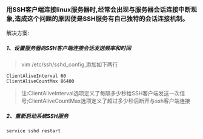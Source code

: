 ### 用SSH客户端连接linux服务器时,经常会出现与服务器会话连接中断现象,造成这个问题的原因便是SSH服务有自己独特的会话连接机制。
解决方案:

##### 1、设置服务器向SSH客户端连接会话发送频率和时间


> vim /etc/ssh/sshd_config,添加如下两行
 
```
ClientAliveInterval 60
ClientAliveCountMax 86400
```

> 注:ClientAliveInterval选项定义了每隔多少秒给SSH客户端发送一次信号;ClientAliveCountMax选项定义了超过多少秒后断开与ssh客户端连接

##### 2、重新启动系统SSH服务

```
service sshd restart
```